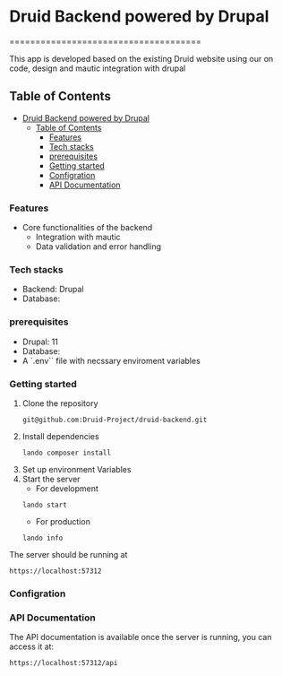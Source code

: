# Druid Backend powered by Drupal
=====================================
 
This app is developed based on the existing Druid website using our on code, design and mautic integration with drupal

## Table of Contents

- [Druid Backend powered by Drupal](#druid-backend-powered-by-drupal)
  - [Table of Contents](#table-of-contents)
    - [Features](#features)
    - [Tech stacks](#tech-stacks)
    - [prerequisites](#prerequisites)
    - [Getting started](#getting-started)
    - [Configration](#configration)
    - [API Documentation](#api-documentation)


### Features
 
 - Core functionalities of the backend
      - Integration with mautic
      - Data validation and error handling
  

  ### Tech stacks 

   - Backend: Drupal
   - Database:
  
  ### prerequisites
   
   - Drupal: 11
   - Database:
   - A `.env`` file with necssary enviroment variables
  
  ### Getting started

  1. Clone the repository
      ```
      git@github.com:Druid-Project/druid-backend.git
      ```
  2. Install dependencies 
      ```
      lando composer install
      ``` 
  3. Set up environment Variables
  4. Start the server
     - For development
     ```
     lando start
     ``` 
     - For production
      ```
      lando info
      ```
   The server should be running at

   `https://localhost:57312`
    
### Configration
    
    


### API Documentation

The API documentation is available once the server is running, you can access it at:
  
  ```
  https://localhost:57312/api
  ```

  




